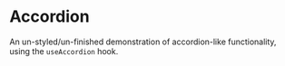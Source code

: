 # Accordion

An un-styled/un-finished demonstration of accordion-like functionality, using the `useAccordion` hook.
